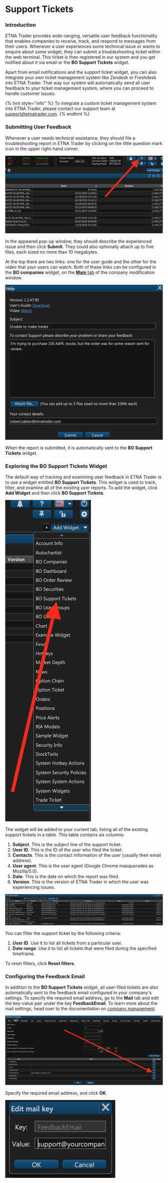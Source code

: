 # Support Tickets

### Introduction

ETNA Trader provides wide-ranging, versatile user feedback functionality that enables companies to receive, track, and respond to messages from their users. Whenever a user experiences some technical issue or wants to enquire about some widget, they can submit a troubleshooting ticket within the web terminal. This ticket is then registered in our system and you get notified about it via email or the **BO Support Tickets** widget.

Apart from email notifications and the support ticket widget, you can also integrate your own ticket management system like Zendesk or Freshdesk into ETNA Trader. That way our system will automatically send all user feedback to your ticket management system, where you can proceed to handle customer issues. 

{% hint style="info" %}
To integrate a custom ticket management system into ETNA Trader, please contact our support team at support@etnatrader.com.
{% endhint %}

### Submitting User Feedback

Whenever a user needs technical assistance, they should file a troubleshooting report in ETNA Trader by clicking on the little question mark icon in the upper right-hand corner.

![](../../.gitbook/assets/screenshot-2019-02-04-at-16.09.41.png)

In the appeared pop-up window, they should describe the experienced issue and then click **Submit**. They could also optionally attach up to five files, each sized no more than 10 megabytes.

At the top there are two links: one for the user guide and the other for the video that your users can watch. Both of these links can be configured in the **BO companies** widget, on the [**Main** tab](bo-companies/main-tab.md) of the company modification window.

![](../../.gitbook/assets/screenshot-2019-02-04-at-16.15.08.png)

When the report is submitted, it is automatically sent to the **BO Support Tickets** widget.

### Exploring the BO Support Tickets Widget

The default way of tracking and examining user feedback in ETNA Trader is to use a widget entitled **BO Support Tickets**. This widget is used to track, filter, and examine all of the existing user reports. To add the widget, click **Add Widget** and then click **BO Support Tickets**.

![](../../.gitbook/assets/screenshot-2019-02-04-at-16.37.07.png)

The widget will be added to your current tab, listing all of the existing support tickets in a table. This table contains six columns:

1. **Subject**. This is the subject line of the support ticket.
2. **User ID**. This is the ID of the user who filed the ticket.
3. **Contacts**. This is the contact information of the user \(usually their email address\).
4. **User agent**. This is the user agent \(Google Chrome masquerades as Mozilla/5.0\).
5. **Date**. This is the date on which the report was filed.
6. **Version**. This is the version of ETNA Trader in which the user was experiencing issues.

![](../../.gitbook/assets/screenshot-2019-02-04-at-16.42.16.png)

You can filter the support ticket by the following criteria:

1. **User ID**. Use it to list all tickets from a particular user.
2. **Date range**. Use it to list all tickets that were filed during the specified timeframe.

To reset filters, click **Reset filters**.

### Configuring the Feedback Email

In addition to the **BO Support Tickets** widget, all user-filed tickets are also automatically sent to the feedback email configured in your company's settings. To specify the required email address, go to the **Mail** tab and edit the key-value pair under the key **FeedbackEmail**. To learn more about the mail settings, head over to the documentation on [company management](bo-companies/2.-email.md).

![](../../.gitbook/assets/screenshot-2019-02-04-at-17.37.25.png)

Specify the required email address, and click **OK**.

![](../../.gitbook/assets/screenshot-2019-02-04-at-17.52.58.png)





### 











